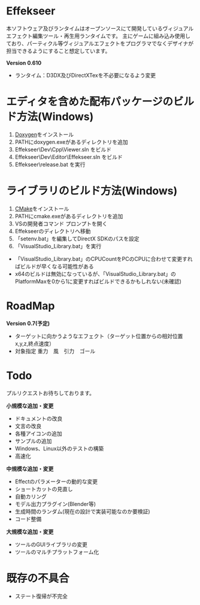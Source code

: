 Effekseer
=========
本ソフトウェア及びランタイムはオープンソースにて開発しているヴィジュアルエフェクト編集ツール・再生用ランタイムです。
主にゲームに組み込み使用しており、パーティクル等ヴィジュアルエフェクトをプログラマでなくデザイナが担当できるようにすること想定しています。

**Version 0.610**
* ランタイム：D3DX及びDirectXTexを不必要になるよう変更

# エディタを含めた配布パッケージのビルド方法(Windows)
1. [Doxygen](http://www.stack.nl/~dimitri/doxygen/)をインストール
2. PATHにdoxygen.exeがあるディレクトリを追加
3. Effekseer\Dev\Cpp\Viewer.sln をビルド
4. Effekseer\Dev\Editor\Effekseer.sln をビルド
5. Effekseer\release.bat を実行

# ライブラリのビルド方法(Windows)
1. [CMake](http://www.cmake.org/)をインストール
2. PATHにcmake.exeがあるディレクトリを追加
3. VSの開発者コマンド プロンプトを開く
4. Effekseerのディレクトリへ移動
5. 「setenv.bat」を編集してDirectX SDKのパスを設定
6. 「VisualStudio_Library.bat」を実行

* 「VisualStudio_Library.bat」のCPUCountをPCのCPUに合わせて変更すればビルドが早くなる可能性がある
* x64のビルドは無効になっているが、「VisualStudio_Library.bat」のPlatformMaxを0から1に変更すればビルドできるかもしれない(未確認)

# RoadMap

**Version 0.7(予定)**
* ターゲットに向かうようなエフェクト（ターゲット位置からの相対位置x,y,z,終点速度）
* 対象指定 重力　風　引力　ゴール

# Todo
プルリクエストお待ちしております。

**小規模な追加・変更**
* ドキュメントの改良
* 文言の改良
* 各種アイコンの追加
* サンプルの追加
* Windows、Linux以外のテストの構築
* 高速化

**中規模な追加・変更**
* Effectのパラメーターの動的な変更
* ショートカットの見直し
* 自動カリング
* モデル出力プラグイン(Blender等)
* 生成時間のランダム(現在の設計で実装可能なのか要検証)
* コード整備

**大規模な追加・変更**
* ツールのGUIライブラリの変更
* ツールのマルチプラットフォーム化

# 既存の不具合
* ステート復帰が不完全
